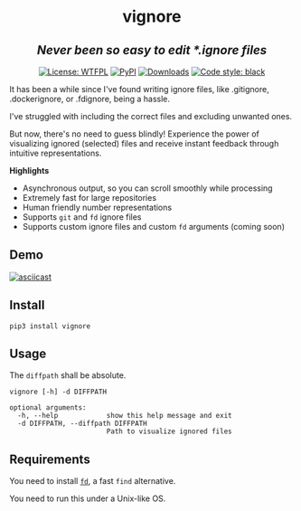 <h1 align="center">vignore</h1>

<h2 align="center"><i>Never been so easy to edit *.ignore files</i></h2>

<p align="center">
<a href="https://github.com/james4ever0/vignore/blob/master/LICENSE"><img alt="License: WTFPL" src="https://img.shields.io/badge/license-UNLICENSE-green.svg?style=flat"></a>
<a href="https://pypi.org/project/vignore/"><img alt="PyPI" src="https://img.shields.io/pypi/v/vignore"></a>
<a href="https://pepy.tech/project/vignore"><img alt="Downloads" src="https://static.pepy.tech/badge/vignore"></a>
<a href="https://github.com/james4ever0/vignore"><img alt="Code style: black" src="https://img.shields.io/badge/code%20style-black-000000.svg"></a>
</p>

It has been a while since I've found writing ignore files, like .gitignore, .dockerignore, or .fdignore, being a hassle.

I've struggled with including the correct files and excluding unwanted ones.

But now, there's no need to guess blindly! Experience the power of visualizing ignored (selected) files and receive instant feedback through intuitive representations.

**Highlights**
- Asynchronous output, so you can scroll smoothly while processing
- Extremely fast for large repositories
- Human friendly number representations
- Supports `git` and `fd` ignore files
- Supports custom ignore files and custom `fd` arguments (coming soon)

## Demo

[![asciicast](https://asciinema.org/a/630043.svg)](https://asciinema.org/a/630043)

## Install

```
pip3 install vignore
```

## Usage

The `diffpath` shall be absolute.

```
vignore [-h] -d DIFFPATH

optional arguments:
  -h, --help            show this help message and exit
  -d DIFFPATH, --diffpath DIFFPATH
                        Path to visualize ignored files
```

## Requirements

You need to install [`fd`](https://github.com/sharkdp/fd), a fast `find` alternative.

You need to run this under a Unix-like OS.
